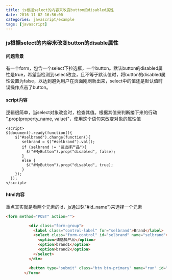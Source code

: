```yaml
---
title: js根据select的内容来改变button的disabled属性
date: 2016-11-02 16:56:00
categories: javascript/example
tags: [javascript]
---
```

### js根据select的内容来改变button的disable属性
#### 问题背景
有一个form，包含一个select下拉选框，一个button。默认button的disabled属性是true，希望当检测到select改变，且不等于默认值时，将button的disabled属性设置为false，以达到避免用户在页面刚刷新出来，select中的值还是默认值时误操作点击了button。

#### script内容
逻辑很简单，当select对象改变时，检查其值。根据其值来判断接下来的行动  
".prop(property_name, value)"，使用这个语句来改变对象的属性值
``` script
<script>
$(document).ready(function(){
    $("#selbrand").change(function(){
       selbrand = $("#selbrand").val();
       if (selbrand != "请选择产品"){
         $("#MyButton").prop("disabled", false);
       }
       else {
         $("#MyButton").prop("disabled", true);
       }
    });
  });
</script>
```

#### html内容
重点其实就是看两个元素的id，js通过$("#id_name")来选择一个元素
``` html
<form method="POST" action="">

          <div class="form-group">
            <label class="control-label" for="selbrand">Brand</label>
            <select class="form-control" id="selbrand" name="selbrand">
              <option>请选择产品</option>
              <option>brand1</option>
              <option>brand2</option>
            </select>
          </div>

          <button type="submit" class="btn btn-primary" name="run" id="MyButton" value="Click" disabled>restart</button>
        </form>
```